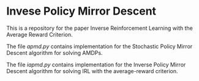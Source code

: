 # Invese Policy Mirror Descent

This is a repository for the paper Inverse Reinforcement Learning with the Average Reward Criterion.

The file $apmd.py$ contains implementation for the Stochastic Policy Mirror Descent algorithm for solving AMDPs.

The file $iapmd.py$ contains implementation for the Inverse Policy Mirror Descent algorithm for solving IRL with the average-reward criterion.
